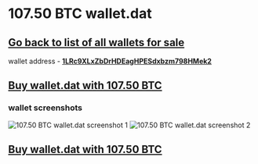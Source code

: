 # 107.50 BTC wallet.dat

## [Go back to list of all wallets for sale](https://mady2030.github.io/walletBTC/)

wallet address - **[1LRc9XLxZbDrHDEagHPESdxbzm798HMek2](https://www.blockchain.com/btc/address/1LRc9XLxZbDrHDEagHPESdxbzm798HMek2)**

## [Buy wallet.dat with 107.50 BTC](https://satoshidisk.com/pay/CBZfOJ)

### wallet screenshots
![107.50 BTC wallet.dat screenshot 1](https://i.imgur.com/TM11gZB.png)
![107.50 BTC wallet.dat screenshot 2](https://i.imgur.com/6piZiPr.png)

## [Buy wallet.dat with 107.50 BTC](https://satoshidisk.com/pay/CBZfOJ)
